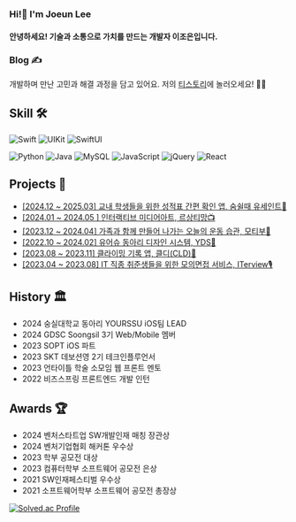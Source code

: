 <div align=left>
  
### Hi!👋 I'm Joeun Lee
#### 안녕하세요! 기술과 소통으로 가치를 만드는 개발자 이조은입니다.

### Blog ✍️
개발하며 만난 고민과 해결 과정을 담고 있어요. 저의 [티스토리](https://joni-dev.tistory.com/)에 놀러오세요! 🙌🏻 

## Skill 🛠️
![Swift](https://img.shields.io/badge/Swift-F46F27?style=flat-square&logo=Swift&logoColor=white)
![UIKit](https://img.shields.io/badge/UIKit-4B3A9F?style=flat-square&logo=Swift&logoColor=white)
![SwiftUI](https://img.shields.io/badge/SwiftUI-0F8AE9?style=flat-square&logo=Swift&logoColor=white)

<!--![HTML5](https://img.shields.io/badge/HTML5-E34F26.svg?style=flat-square&logo=html5&logoColor=white)
![CSS3](https://img.shields.io/badge/CSS3-1572B6.svg?style=flat-square&logo=css3&logoColor=white)
-->
![Python](https://img.shields.io/badge/Python-007396?style=flat-square&logo=Python&logoColor=white)
![Java](https://img.shields.io/badge/Java-007396?style=flat-square&logo=Java&logoColor=white)
![MySQL](https://img.shields.io/badge/MySQL-4479A1?style=flat-square&logo=MySQL&logoColor=ffffff)
![JavaScript](https://img.shields.io/badge/JavaScript-FFDC28.svg?style=flat-square&logo=javascript&logoColor=ffffff)
![jQuery](https://img.shields.io/badge/jQuery-0769AD?style=flat-square&logo=jQuery&logoColor=ffffff)
![React](https://img.shields.io/badge/React-00B1E7?style=flat-square&logo=React&logoColor=ffffff)

<!--
#### Tools
![VisualStudiocode](https://img.shields.io/badge/Visual%20Studio%20Code-007ACC?style=flat-square&logo=VisualStudioCode&logoColor=ffffff)
![Xcode](https://img.shields.io/badge/Xcode-4B3A9F.svg?style=flat-square&logo=Xcode&logoColor=white)
![Figma](https://img.shields.io/badge/figma-484848.svg?style=flat-square&logo=figma&logoColor=white)
![Notion](https://img.shields.io/badge/Notion-000000.svg?style=flat-square&logo=notion&logoColor=ffffff)
![Git](https://img.shields.io/badge/Git-F05032.svg?style=flat-square&logo=Git&logoColor=ffffff)
![Github](https://img.shields.io/badge/Github-181717.svg?style=flat-square&logo=Github&logoColor=ffffff)
![GitKraken](https://img.shields.io/badge/GitKraken-179287.svg?style=flat-square&logo=GitKraken&logoColor=ffffff)
  
![Google Tag Manager](https://img.shields.io/badge/Google%20Tag%20Manager-E7F6F5?style=flat-square&logo=GoogleTagManager&logoColor=246FDB)
![Google Analytics](https://img.shields.io/badge/Google%20Analytics-F9F3E5?style=flat-square&logo=GoogleAnalytics&logoColor=F5C300)
![Adobe Illustrator](https://img.shields.io/badge/Adobeillustrator-ff8c00.svg?style=flat-square&logo=adobeillustrator&logoColor=white)
![Adobe After Effects](https://img.shields.io/badge/Adobe%20After%20Effects-783BF9.svg?style=flat-square&logo=Adobe%20After%20Effects&logoColor=white)

-->
## Projects 📂
- [[2024.12 ~ 2025.03] 교내 학생들을 위한 성적표 간편 확인 앱, 숨쉴때 유세인트🏫](https://github.com/yourssu/Soomsil-USaint-iOS)
- [[2024.01 ~ 2024.05 ] 인터랙티브 미디어아트, 르상티망📺](https://github.com/god-fun-re-fun/Ressentiment-iOS)
- [[2023.12 ~ 2024.04] 가족과 함께 만들어 나가는 오늘의 운동 습관, 모티부👟](https://github.com/Team-Motivoo/Motivoo-iOS)
- [[2022.10 ~ 2024.02] 유어슈 동아리 디자인 시스템, YDS🎨](https://github.com/yourssu/YDS-iOS)
- [[2023.08 ~ 2023.11] 클라이밍 기록 앱, 클디(CLD)🧗](https://github.com/ssu-it-project/cl-d-iOS)
- [[2023.04 ~ 2023.08] IT 직종 취준생들을 위한 모의면접 서비스, ITerview🎙️](https://github.com/BLACKPINK-SLJY)

## History 🏛️
- 2024 숭실대학교 동아리 YOURSSU iOS팀 LEAD
- 2024 GDSC Soongsil 3기 Web/Mobile 멤버
- 2023 SOPT iOS 파트
- 2023 SKT 데보션영 2기 테크인플루언서
- 2023 언타이틀 학술 소모임 웹 프론트 멘토
- 2022 비즈스프링 프론트엔드 개발 인턴
  
## Awards 🏆
- 2024 벤처스타트업 SW개발인재 매칭 장관상
- 2024 벤처기업협회 해커톤 우수상
- 2023 학부 공모전 대상
- 2023 컴퓨터학부 소프트웨어 공모전 은상
- 2021 SW인재페스티벌 우수상
- 2021 소프트웨어학부 소프트웨어 공모전 총장상

[![Solved.ac Profile](http://mazassumnida.wtf/api/v2/generate_badge?boj=joeun1005)](https://solved.ac/joeun1005/)
<!--
## More About Me 👀
<a href="https://joni-dev.tistory.com/"><img src="https://img.shields.io/badge/tistory-EC4815?style=flat-square&logo=tistory&logoColor=000000"/></a>
-->
